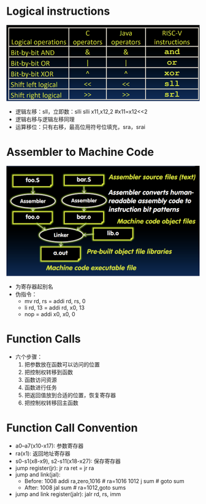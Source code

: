 # Logical instructions

![Logical instructions](image-3.png)

* 逻辑左移：sll，立即数：slli
slli x11,x12,2 #x11=x12<<2
* 逻辑右移与逻辑左移同理
* 运算移位：只有右移，最高位用符号位填充，sra，srai

# Assembler to Machine Code

![link](image-4.png)

* 为寄存器起别名
* 伪指令：
    * mv rd, rs = addi rd, rs, 0
    * li rd, 13 = addi rd, x0, 13
    * nop = addi x0, x0, 0

# Function Calls

* 六个步骤：
    1. 把参数放在函数可以访问的位置
    2. 把控制权转移到函数
    3. 函数访问资源
    4. 函数进行任务
    5. 把返回值放到合适的位置，恢复寄存器 
    6. 把控制权转移回主函数

# Function Call Convention

* a0–a7(x10-x17): 参数寄存器
* ra(x1): 返回地址寄存器
* s0-s1(x8-x9), s2-s11(x18-x27): 保存寄存器
* jump register(jr): jr ra
    ret = jr ra
* jump and link(jal): 
    * Before:
    1008 addi ra,zero,1016 # ra=1016
    1012 j sum # goto sum
    * After:
    1008 jal sum # ra=1012,goto sums
* jump and link register(jalr): 
    jalr rd, rs, imm
